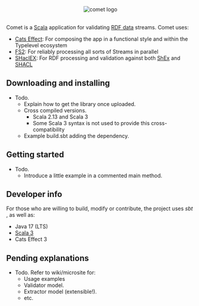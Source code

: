 <!--suppress HtmlDeprecatedAttribute -->
<div align="center">
  <img alt="comet logo" src="https://user-images.githubusercontent.com/35763574/162334885-228fc9fc-8e28-4b80-83e7-ace6c8fb1190.png"/>
</div>

<br/>

Comet is a [Scala](https://scala-lang.org/) application for
validating [RDF data](https://www.w3.org/RDF/)
streams. Comet uses:

- [Cats Effect](https://github.com/typelevel/cats-effect): For composing the app
  in a functional style and within the Typelevel ecosystem
- [FS2](https://github.com/typelevel/fs2): For reliably processing all sorts of
  Streams in parallel
- [SHaclEX](https://github.com/weso/shaclex): For RDF processing and validation
  against both [ShEx](https://shex.io/)
  and [SHACL](https://www.w3.org/TR/shacl/)

## Downloading and installing

- Todo.
    - Explain how to get the library once uploaded.
    - Cross compiled versions.
      - Scala 2.13 and Scala 3
      - Some Scala 3 syntax is not used to provide this cross-compatibility
    - Example build.sbt adding the dependency.

## Getting started

- Todo.
    - Introduce a little example in a commented main method.

## Developer info

For those who are willing to build, modify or contribute, the project uses _sbt_
, as well as:

- Java 17 (LTS)
- [Scala 3](https://docs.scala-lang.org/scala3/new-in-scala3.html)
- Cats Effect 3

## Pending explanations

- Todo. Refer to wiki/microsite for:
    - Usage examples
    - Validator model.
    - Extractor model (extensible!).
    - etc.
